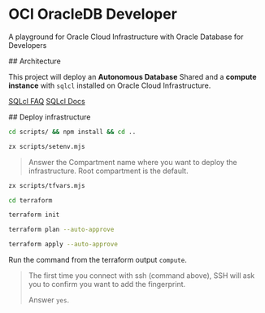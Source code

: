 # OCI OracleDB Developer

A playground for Oracle Cloud Infrastructure with Oracle Database for Developers

## Architecture

This project will deploy an **Autonomous Database** Shared and a **compute instance** with `sqlcl` installed on Oracle Cloud Infrastructure.

[SQLcl FAQ](https://www.oracle.com/database/technologies/appdev/sqlcl/sqlcl-faq.html)
[SQLcl Docs](https://docs.oracle.com/en/database/oracle/sql-developer-command-line/)

## Deploy infrastructure

```bash
cd scripts/ && npm install && cd ..
```

```bash
zx scripts/setenv.mjs
```

> Answer the Compartment name where you want to deploy the infrastructure. Root compartment is the default.

```bash
zx scripts/tfvars.mjs
```

```bash
cd terraform
```

```bash
terraform init
```

```bash
terraform plan --auto-approve
```

```bash
terraform apply --auto-approve
```

Run the command from the terraform output `compute`.

> The first time you connect with ssh (command above), SSH will ask you to confirm you want to add the fingerprint.
>
> Answer `yes`.
